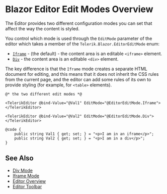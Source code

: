 

# Blazor Editor Edit Modes Overview

The Editor provides two different configuration modes you can set that affect the way the content is styled.

You control which mode is used through the `EditMode` parameter of the editor which takes a member of the `Telerik.Blazor.EditorEditMode` enum:

* [`Iframe`](slug:editor-edit-modes-iframe) - (the default) - the content area is an editable `<iframe>` element.
* [`Div`](slug:editor-edit-modes-div) - the content area is an editable `<div>` element.

The key difference is that the `Iframe` mode creates a separate HTML document for editing, and this means that it does not inherit the CSS rules from the current page, and the editor can add some rules of its own to provide styling (for example, for `<table>` elements).

````RAZOR
@* the two different edit modes *@

<TelerikEditor @bind-Value="@Val1" EditMode="@EditorEditMode.Iframe"></TelerikEditor>

<TelerikEditor @bind-Value="@Val2" EditMode="@EditorEditMode.Div"></TelerikEditor>

@code {
    public string Val1 { get; set; } = "<p>I am in an iframe</p>";
    public string Val2 { get; set; } = "<p>I am in a div</p>";
}
````

## See Also

* [Div Mode](slug:editor-edit-modes-div)
* [Iframe Mode](slug:editor-edit-modes-iframe)
* [Editor Overview](slug:editor-overview)
* [Editor Toolbar](slug:editor-toolbar)

